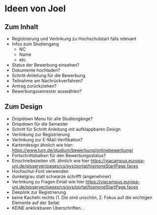 # Ideen von Joel

## Zum Inhalt
- Registrierung und Verlinkung zu Hochschulstart falls relevant
- Infos zum Studiengang
    - NC
    - Name
    - etc.
- Status der Bewerbung einsehen?
- Dokumente hochladen?
- Schritt-Anleitung für die Bewerbung
- Teilnahme am Nachrückverfahren?
- Antrag zurückziehen?
- Bewerbungssemester auswählen?
## Zum Design
- Dropdown Menu für alle Studiengänge?
- Dropdown für die Semester
- Schritt für Schritt Anleitung mit aufklappbaren Design
- Verlinkung zur Registrierung
- Verlinkung zur E-Mail-Verifikation?
- Kartendesign ähnlich wie hier: https://www.tum.de/studium/bewerbung/onlinebewerbung/
- Fortschrittsbalken für den Bewerbungsstatus?
- Einschreibezeiten vllt. ähnlich wie hier https://viacampus.europa-uni.de/qisserver/pages/cs/sys/portal/hisinoneStartPage.faces
- Hochschul-Font verwenden
- dunkelgrau statt schwarze schrifft (angenehmer)
- Verlinkung zu Fragen Email wie hier https://viacampus.europa-uni.de/qisserver/pages/cs/sys/portal/hisinoneStartPage.faces
- Deeplink zur Registrierung
- keine Kacheln rechts (1. Die sind unschön, 2. Fokus auf die wichtigen Elemente auf der Seite)
- KEINE anklickbaren Überschriften...
